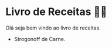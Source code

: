 # Livro de Receitas :man_cook:

Olá seja bem vindo ao livro de receitas.

- Strogonoff de Carne.

  